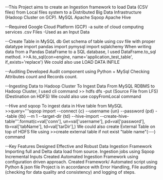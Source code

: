 
--This Project aims to create an Ingestion framework to load Data (CSV files) from Local files system to a Distributed Big Data Infrastructure (Hadoop Cluster on GCP).
      MySQL
      Apache Sqoop
      Apache Hive



--Required
      Google Cloud Platform (GCP) -a suite of cloud computing services
      .csv Files -Used as an Input Data



--Create Table in MySQL db
      Get schema of table using csv file with proper datatype
      import pandas
      import pymysql
      import sqlalchemy
      When writing data from a Pandas DataFrame to a SQL database, I used
      DataFrame.to_sql method.
        >>A.to_sql(con=engine, name='application_test_table', if_exists='replace')
      We could also use  LOAD DATA INFILE



--Auditing
      Developed Audit component using Python + MySql
      Checking Attributes count and Records count.



--Ingesting Data to Hadoop Cluster
      To Ingest Data From MySQL RDBMS to Hadoop Cluster, I used cli command
        >> hdfs dfs -put (Source File from LFS) (Destination on HDFS)
      We could also use copyFromLocal command



--Hive and sqoop
      To ingest data in Hive table from MySQL
        >>query='''sqoop import  --connect {c} --username {un} --password {pd} --table {tb} --m 1 --target-dir {td} --hive-import --create-hive-table'''.format(c=val['conn'],
                                                                                                                                                            un=val['username'],
                                                                                                                                                            pd=val['password'],
                                                                                                                                                            tb=val['tabName'],
                                                                                                                                                            td=val['tarDir'],)
      We could also create External Table on top of HDFS file using
        >>create external table if not exist "table name"(---) command



--Key Features
      Designed Effective and Robust Data Ingestion Framework
      Importing full and Delta data load from source.
      Ingestion jobs using Sqoop Incremental Inputs
      Created Automated Ingestion Framework using configuration driven approach.
      Created Framework/ Automated script using Python & json file
      Project is in accordance with Error Handling, File auditing (checking for data quality and consistency) and logging of steps.
